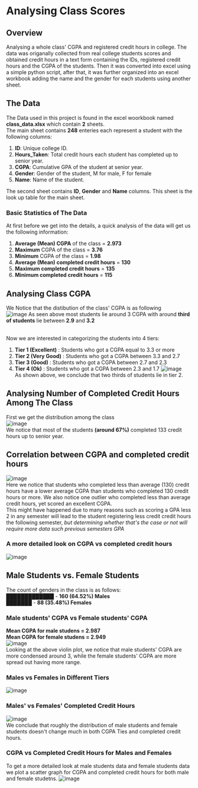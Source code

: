 # **Analysing Class Scores**
## Overview
Analysing a whole class' CGPA and registered credit hours in college. The data was origanally collected from real college students scores and obtained credit hours in a text form containing the IDs, registered credit hours and the CGPA of the students. Then it was converted into excel using a simple python script, after that, it was further organized into an excel workbook adding the name and the gender for each students using another sheet.

## The Data
The Data used in this project is found in the excel woorkbook named **class_data.xlsx** which contain **2** sheets.<br>
The main sheet contains **248** enteries each represent a student with the following columns:
1) **ID**: Unique college ID.
2) **Hours_Taken**: Total credit hours each student has completed up to senior year.
3) **CGPA**: Cumulative GPA of the student at senior year.
5) **Gender**: Gender of the student, M for male, F for female
6) **Name**: Name of the student.

The second sheet contains **ID**, **Gender** and **Name** columns. This sheet is the look up table for the main sheet.<br>

### Basic Statistics of The Data
At first before we get into the details, a quick analysis of the data will get us the following information:
1) **Average (Mean) CGPA** of the class = **2.973**
2) **Maximum** CGPA of the class = **3.76**
3) **Minimum** CGPA of the class = **1.98**
4) **Average (Mean) completed credit hours** = **130**
5) **Maximum completed credit hours** = **135**
6) **Minimum completed credit hours** = **115**

## Analysing Class CGPA
We Notice that the distibution of the class' CGPA is as following<br>
![image](https://user-images.githubusercontent.com/77892920/215297427-23ab11c4-e707-4762-b18b-00bc2e60a0c6.png)
As seen above most students lie around 3 CGPA with around **third of students** lie between **2.9** and **3.2**<br><br>

Now we are interested in categorizing the students into 4 tiers:
1) **Tier 1 (Excellent)** : Students who got a CGPA equal to 3.3 or more
2) **Tier 2 (Very Good)** : Students who got a CGPA between 3.3 and 2.7
3) **Tier 3 (Good)** : Students who got a CGPA between 2.7 and 2.3
4) **Tier 4 (Ok)** : Students who got a CGPA between 2.3 and 1.7
![image](https://user-images.githubusercontent.com/77892920/215297913-483ed1e4-e64d-4f9e-9be5-0f07adaa4239.png)<br>
As shown above, we conclude that two thirds of students lie in tier 2.

## Analysing Number of Completed Credit Hours Among The Class

First we get the distribution among the class<br>
![image](https://user-images.githubusercontent.com/77892920/215299013-4e6e4178-8e63-47ac-aa59-5e7e0e7c5eef.png)<br>
We notice that most of the students **(around 67%)** completed 133 credit hours up to senior year.<br>

## Correlation between CGPA and completed credit hours
![image](https://user-images.githubusercontent.com/77892920/215299436-19b92fbe-fccf-4b3d-9c70-afc665ed38db.png)<br>
Here we notice that students who completed less than average (130) credit hours have a lower average CGPA than students who completed 130 credit hours or more. We also notice one outlier who completed less than average credit hours, yet scored an excellent CGPA.<br>
This might have happened due to many reasons such as scoring a GPA less 2 in any semester will lead to the student registering less credit credit hours the following semester, *but determining whether that's the case or not will require more data such previous semesters GPA*<br>
### A more detailed look on CGPA vs completed credit hours
![image](https://user-images.githubusercontent.com/77892920/215299882-0c226052-77a9-4ac5-a00b-ee472cf98d12.png)<br>

## Male Students vs. Female Students
The count of genders in the class is as follows:<br>
█████████████ - **160 (64.52%) Males**<br>
███████ - **88 (35.48%) Females**<br>

### Male students' CGPA vs Female students' CGPA
**Mean CGPA for male studens = 2.987**<br>
**Mean CGPA for female studens = 2.949**<br>
![image](https://user-images.githubusercontent.com/77892920/215300733-f1468a34-7544-44f2-8fe8-3da956648b4f.png)<br>
Looking at the above violin plot, we notice that male students' CGPA are more condensed around 3, while the female students' CGPA are more spread out having more range.<br>
### Males vs Females in Different Tiers
![image](https://user-images.githubusercontent.com/77892920/215301296-7d837cf0-ec8a-4578-bade-38788d847365.png)
### Males' vs Females' Completed Credit Hours
![image](https://user-images.githubusercontent.com/77892920/215301319-f4373c9a-b769-46f2-b0f1-7493969721e9.png)<br>
We conclude that roughly the distribution of male students and female students doesn't change much in both CGPA Ties and completed credit hours.<br>
### CGPA vs Completed Credit Hours for Males and Females
To get a more detailed look at male students data and female students data we plot a scatter graph for CGPA and completed credit hours for both male and female studetns.
![image](https://user-images.githubusercontent.com/77892920/215302160-fa8bdd99-5d1b-4969-8e09-1d7e87eb4dc2.png)
